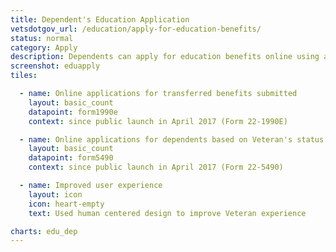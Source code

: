 ```yaml
---
title: Dependent's Education Application
vetsdotgov_url: /education/apply-for-education-benefits/
status: normal
category: Apply
description: Dependents can apply for education benefits online using any mobile device
screenshot: eduapply
tiles:

  - name: Online applications for transferred benefits submitted
    layout: basic_count
    datapoint: form1990e
    context: since public launch in April 2017 (Form 22-1990E)

  - name: Online applications for dependents based on Veteran's status
    layout: basic_count
    datapoint: form5490
    context: since public launch in April 2017 (Form 22-5490)

  - name: Improved user experience
    layout: icon
    icon: heart-empty
    text: Used human centered design to improve Veteran experience

charts: edu_dep
---
```

